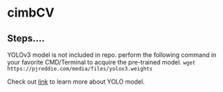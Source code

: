 # cimbCV

## Steps....
YOLOv3 model is not included in repo.
perform the following command in your favorite CMD/Terminal to acquire the pre-trained model.
`wget https://pjreddie.com/media/files/yolov3.weights`

Check out [link](https://pjreddie.com/darknet/yolo/) to learn more about YOLO model.
